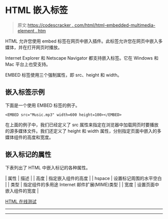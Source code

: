 # HTML 嵌入标签

> 原文:[https://codescracker . com/html/html-embedded-multimedia-element . htm](https://codescracker.com/html/html-embedded-multimedia-element.htm)

HTML 允许您使用 embed 标签在网页中嵌入插件。此标签允许您在网页中嵌入多媒体，并在打开网页时播放。

Internet Explorer 和 Netscape Navigator 都支持嵌入标签。它在 Windows 和 Mac 平台上也受支持。

EMBED 标签使用三个强制属性，即 src、height 和 width。

## 嵌入标签示例

下面是一个使用 EMBED 标签的例子。

```
<EMBED src="Music.mp3" width=600 height=100></EMBED>
```

在上面的例子中，我们已经定义了 src 属性来指定在浏览器中加载网页时要播放的源多媒体文件。我们还定义了 height 和 width 属性，分别指定页面中嵌入的多媒体组件的高度和宽度。

## 嵌入标记的属性

下表列出了 HTML 中嵌入标记的各种属性。

| 属性 | 描述 |
| 高度 | 指定嵌入组件的高度 |
| hspace | 设置标记周围的水平空白 |
| 类型 | 指定组件的多用途 Internet 邮件扩展(MIME)类型 |
| 宽度 | 设置页面中嵌入组件的宽度 |

[HTML 在线测试](/exam/showtest.php?subid=4)

* * *

* * *